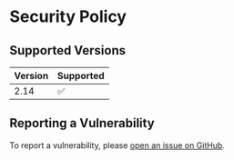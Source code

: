 # Security Policy

## Supported Versions

| Version | Supported          |
|---------| ------------------ |
| 2.14    | :white_check_mark: |

## Reporting a Vulnerability

To report a vulnerability, please [open an issue on GitHub](https://github.com/RomainPastureau/find_delay/security/advisories/new).